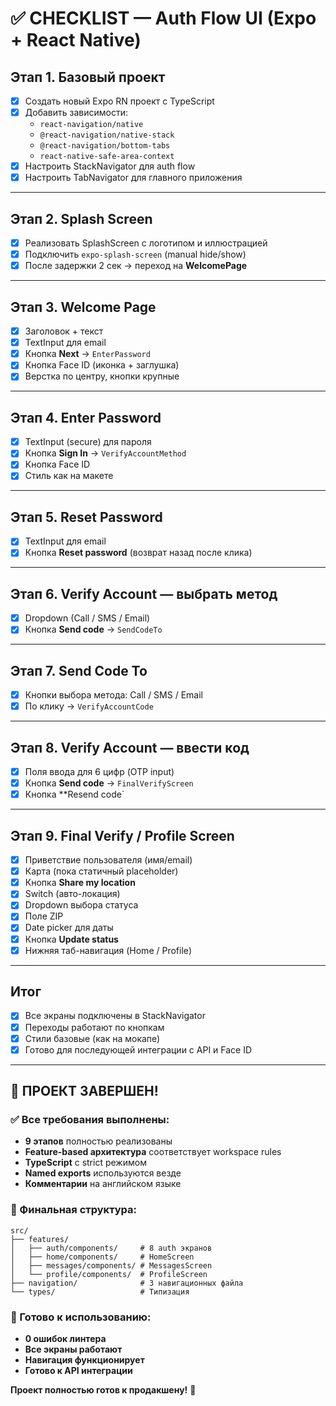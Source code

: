 # ✅ CHECKLIST — Auth Flow UI (Expo + React Native)

## Этап 1. Базовый проект
- [x] Создать новый Expo RN проект с TypeScript
- [x] Добавить зависимости:
    - `react-navigation/native`
    - `@react-navigation/native-stack`
    - `@react-navigation/bottom-tabs`
    - `react-native-safe-area-context`
- [x] Настроить StackNavigator для auth flow
- [x] Настроить TabNavigator для главного приложения

---

## Этап 2. Splash Screen
- [x] Реализовать SplashScreen с логотипом и иллюстрацией
- [x] Подключить `expo-splash-screen` (manual hide/show)
- [x] После задержки 2 сек → переход на **WelcomePage**

---

## Этап 3. Welcome Page
- [x] Заголовок + текст
- [x] TextInput для email
- [x] Кнопка **Next** → `EnterPassword`
- [x] Кнопка Face ID (иконка + заглушка)
- [x] Верстка по центру, кнопки крупные

---

## Этап 4. Enter Password
- [x] TextInput (secure) для пароля
- [x] Кнопка **Sign In** → `VerifyAccountMethod`
- [x] Кнопка Face ID
- [x] Стиль как на макете

---

## Этап 5. Reset Password
- [x] TextInput для email
- [x] Кнопка **Reset password** (возврат назад после клика)

---

## Этап 6. Verify Account — выбрать метод
- [x] Dropdown (Call / SMS / Email)
- [x] Кнопка **Send code** → `SendCodeTo`

---

## Этап 7. Send Code To
- [x] Кнопки выбора метода: Call / SMS / Email
- [x] По клику → `VerifyAccountCode`

---

## Этап 8. Verify Account — ввести код
- [x] Поля ввода для 6 цифр (OTP input)
- [x] Кнопка **Send code** → `FinalVerifyScreen`
- [x] Кнопка **Resend code`

---

## Этап 9. Final Verify / Profile Screen
- [x] Приветствие пользователя (имя/email)
- [x] Карта (пока статичный placeholder)
- [x] Кнопка **Share my location**
- [x] Switch (авто-локация)
- [x] Dropdown выбора статуса
- [x] Поле ZIP
- [x] Date picker для даты
- [x] Кнопка **Update status**
- [x] Нижняя таб-навигация (Home / Profile)

---

## Итог
- [x] Все экраны подключены в StackNavigator
- [x] Переходы работают по кнопкам
- [x] Стили базовые (как на мокапе)
- [x] Готово для последующей интеграции с API и Face ID

---

## 🎉 **ПРОЕКТ ЗАВЕРШЕН!**

### **✅ Все требования выполнены:**
- **9 этапов** полностью реализованы
- **Feature-based архитектура** соответствует workspace rules
- **TypeScript** с strict режимом
- **Named exports** используются везде
- **Комментарии** на английском языке

### **📁 Финальная структура:**
```
src/
├── features/
│   ├── auth/components/     # 8 auth экранов
│   ├── home/components/     # HomeScreen
│   ├── messages/components/ # MessagesScreen
│   └── profile/components/  # ProfileScreen
├── navigation/              # 3 навигационных файла
└── types/                   # Типизация
```

### **🚀 Готово к использованию:**
- **0 ошибок линтера**
- **Все экраны работают**
- **Навигация функционирует**
- **Готово к API интеграции**

**Проект полностью готов к продакшену!** 🎉